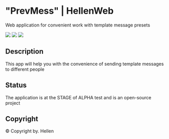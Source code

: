 # "PrevMess" | HellenWeb
Web application for convenient work with template message presets

<p>
   <a href="https://github.com/HellenWeb"><img src="https://img.shields.io/badge/HellenWeb-Github-red"></a>
   <a href="https://github.com/HellenWeb/prevmess/commits/main"><img src="https://img.shields.io/badge/PrevMess-Commits-green"></a>
   <a href="https://github.com/HellenWeb/prevmess/releases"><img src="https://img.shields.io/badge/Releases-Project-yellowgreen"></a>
</p>

## Description
This app will help you with the convenience of sending template messages to different people
## Status
The application is at the STAGE of ALPHA test and is an open-source project
## Copyright
© Copyright by. Hellen
